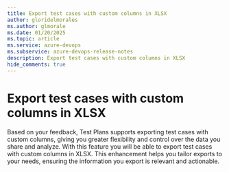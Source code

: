 ```yaml
---
title: Export test cases with custom columns in XLSX
author: gloridelmorales
ms.author: glmorale
ms.date: 01/20/2025
ms.topic: article
ms.service: azure-devops
ms.subservice: azure-devops-release-notes
description: Export test cases with custom columns in XLSX
hide_comments: true
---
```


# Export test cases with custom columns in XLSX

Based on your feedback, Test Plans supports exporting test cases with custom columns, giving you greater flexibility and control over the data you share and analyze. With this feature you will be able to export test cases with custom columns in XLSX. This enhancement helps you tailor exports to your needs, ensuring the information you export is relevant and actionable.